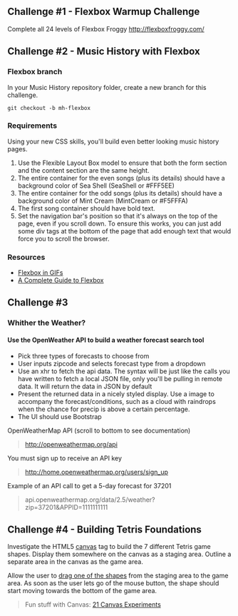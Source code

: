 <a id="challenge-1"></a>
## Challenge \#1 - Flexbox Warmup Challenge
Complete all 24 levels of Flexbox Froggy 
http://flexboxfroggy.com/

<a id="challenge-2"></a>
## Challenge \#2 - Music History with Flexbox

### Flexbox branch

In your Music History repository folder, create a new branch for this challenge.

`git checkout -b mh-flexbox`

### Requirements

Using your new CSS skills, you'll build even better looking music history pages.

1. Use the Flexible Layout Box model to ensure that both the form section and the content section are the same height.
1. The entire container for the even songs (plus its details) should have a background color of Sea Shell (SeaShell or \#FFF5EE)
1. The entire container for the odd songs (plus its details) should have a background color of Mint Cream (MintCream or \#F5FFFA)
1. The first song container should have bold text.
1. Set the navigation bar's position so that it's always on the top of the page, even if you scroll down. To ensure this works, you can just add some div tags at the bottom of the page that add enough text that would force you to scroll the browser.

### Resources

* [Flexbox in GIFs](https://medium.freecodecamp.com/an-animated-guide-to-flexbox-d280cf6afc35#.8ekxunyxu)
* [A Complete Guide to Flexbox](https://css-tricks.com/snippets/css/a-guide-to-flexbox/)

<a id="challenge-3"></a>
## Challenge \#3
### Whither the Weather? 
#### Use the OpenWeather API to build a weather forecast search tool

* Pick three types of forecasts to choose from
* User inputs zipcode and selects forecast type from a dropdown
* Use an xhr to fetch the api data. The syntax will be just like the calls you have written to fetch a local JSON file, only you'll be pulling in remote data. It will return the data in JSON by default
* Present the returned data in a nicely styled display. Use a image to accompany the forecast/conditions, such as a cloud with raindrops when the chance for precip is above a certain percentage.
* The UI should use Bootstrap

OpenWeatherMap API (scroll to bottom to see documentation)
> http://openweathermap.org/api 

You must sign up to receive an API key
> http://home.openweathermap.org/users/sign_up

Example of an API call to get a 5-day forecast for 37201
> api.openweathermap.org/data/2.5/weather?zip=37201&APPID=1111111111

<a id="challenge-4"></a>
## Challenge \#4 - Building Tetris Foundations

Investigate the HTML5 [canvas](http://www.html5canvastutorials.com/) tag to build the 7 different Tetris game shapes. Display them somewhere on the canvas as a staging area. Outline a separate area in the canvas as the game area.

Allow the user to [drag one of the shapes](https://jsfiddle.net/davidbarszczak/EnZEa/) from the staging area to the game area. As soon as the user lets go of the mouse button, the shape should start moving towards the bottom of the game area.

> Fun stuff with Canvas: [21 Canvas Experiments](http://code.tutsplus.com/articles/21-ridiculously-impressive-html5-canvas-experiments--net-14210)
